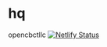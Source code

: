 # hq
opencbctllc
[![Netlify Status](https://api.netlify.com/api/v1/badges/4aaab66f-8eb4-4b98-b57c-fe5d0d7116f5/deploy-status)](https://app.netlify.com/sites/subtle-biscochitos-33f6a7/deploys)

